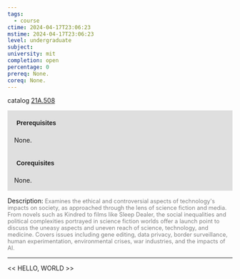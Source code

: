```yaml
---
tags:
  - course
ctime: 2024-04-17T23:06:23
mstime: 2024-04-17T23:06:23
level: undergraduate
subject: 
university: mit
completion: open
percentage: 0
prereq: None.
coreq: None.
---
```


catalog [21A.508](http://student.mit.edu/catalog/m21Aa.html#21A.508)

<span style="display: block; padding: 15px; background-color: rgb(100, 100, 100, 0.2);"><font id="m_prereq2119_0" style="display: block; font-family: Arial, sans-serif; font-weight: bold; padding: 5px">Prerequisites</font><br><span id="prereq2119_0">None.</span></span>
<span style="display: block; padding: 15px; background-color: rgb(100, 100, 100, 0.2);"><font id="m_coreq2119_0" style="display: block; font-family: Arial, sans-serif; font-weight: bold; padding: 5px">Corequisites</font><br><span id="coreq2119_0">None.</span></span>

<font style="">Description:</font>
<font style="color: grey; font-size: 0.8rem;">Examines the ethical and controversial aspects of technology's impacts on society, as approached through the lens of science fiction and media. From novels such as Kindred to films like Sleep Dealer, the social inequalities and political complexities portrayed in science fiction worlds offer a launch point to discuss the uneasy aspects and uneven reach of science, technology, and medicine. Covers issues including gene editing, data privacy, border surveillance, human experimentation, environmental crises, war industries, and the impacts of AI.</font>



---

<< HELLO, WORLD >>
